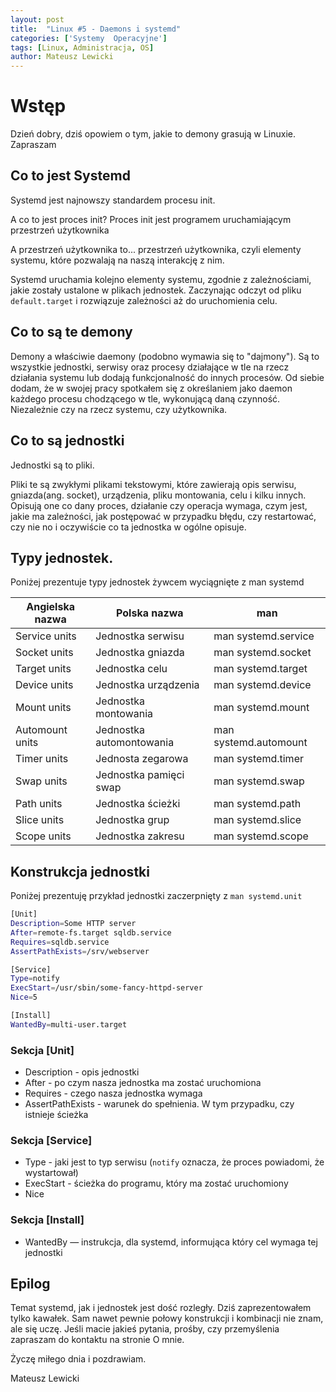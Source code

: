 ```yaml
---
layout: post
title:  "Linux #5 - Daemons i systemd"
categories: ['Systemy  Operacyjne']
tags: [Linux, Administracja, OS]
author: Mateusz Lewicki
---
```

# Wstęp

Dzień dobry, dziś opowiem o tym, jakie to demony grasują w Linuxie. Zapraszam

## Co to jest Systemd

Systemd jest najnowszy standardem procesu init. 

A co to jest proces init? Proces init jest programem uruchamiającym przestrzeń użytkownika 

A przestrzeń użytkownika to... przestrzeń użytkownika, czyli elementy systemu, które pozwalają na naszą interakcję z nim.

Systemd uruchamia kolejno elementy systemu, zgodnie z zależnościami, jakie zostały ustalone w plikach jednostek. Zaczynając odczyt od pliku `default.target` i rozwiązuje zależności aż do uruchomienia celu.

## Co to są te demony

Demony a właściwie daemony (podobno wymawia się to "dajmony"). Są to wszystkie jednostki, serwisy oraz procesy działające w tle na rzecz działania systemu lub dodają funkcjonalność do innych procesów. Od siebie dodam, że w swojej pracy spotkałem się z określaniem jako daemon każdego procesu chodzącego w tle, wykonującą daną czynność. Niezależnie czy na rzecz systemu, czy użytkownika.

## Co to są jednostki

Jednostki są to pliki.

Pliki te są zwykłymi plikami tekstowymi, które zawierają opis serwisu, gniazda(ang. socket), urządzenia, pliku montowania, celu i kilku innych. Opisują one co dany proces, działanie czy operacja wymaga, czym jest, jakie ma zależności, jak postępować w przypadku błędu, czy restartować, czy nie no i oczywiście co ta jednostka w ogólne opisuje.   

## Typy jednostek.

Poniżej prezentuje typy jednostek żywcem wyciągnięte z man systemd

Angielska nazwa|Polska nazwa|man
| --- | --- | --- |
Service units|Jednostka serwisu|man systemd.service
Socket units|Jednostka gniazda|man systemd.socket
Target units|Jednostka celu|man systemd.target
Device units|Jednostka urządzenia|man systemd.device
Mount units|Jednostka montowania|man systemd.mount
Automount units|Jednostka automontowania|man systemd.automount
Timer units|Jednosta zegarowa|man systemd.timer
Swap units|Jednostka pamięci swap|man systemd.swap
Path units|Jednostka ścieżki|man systemd.path
Slice units|Jednostka grup|man systemd.slice
Scope units |Jednostka zakresu|man systemd.scope


## Konstrukcja jednostki

Poniżej prezentuję przykład jednostki zaczerpnięty z `man systemd.unit`

```bash
[Unit]
Description=Some HTTP server
After=remote-fs.target sqldb.service
Requires=sqldb.service
AssertPathExists=/srv/webserver

[Service]
Type=notify
ExecStart=/usr/sbin/some-fancy-httpd-server
Nice=5

[Install]
WantedBy=multi-user.target
```

### Sekcja [Unit]

- Description - opis jednostki
- After - po czym nasza jednostka ma zostać uruchomiona
- Requires - czego nasza jednostka wymaga
- AssertPathExists - warunek do spełnienia. W tym przypadku, czy istnieje ścieżka

### Sekcja [Service]

- Type - jaki jest to typ serwisu (`notify` oznacza, że proces powiadomi, że wystartował)
- ExecStart - ścieżka do programu, który ma zostać uruchomiony
- Nice

### Sekcja [Install]

- WantedBy — instrukcja, dla systemd, informująca który cel wymaga tej jednostki

## Epilog

Temat systemd, jak i jednostek jest dość rozległy. Dziś zaprezentowałem tylko kawałek. Sam nawet pewnie połowy konstrukcji i kombinacji nie znam, ale się uczę. Jeśli macie jakieś pytania, prośby, czy przemyślenia zapraszam do kontaktu na stronie O mnie.

Życzę miłego dnia i pozdrawiam.

Mateusz Lewicki
